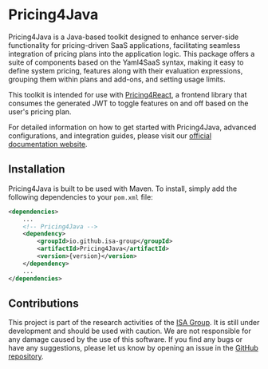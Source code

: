 # Pricing4Java

Pricing4Java is a Java-based toolkit designed to enhance server-side functionality for pricing-driven SaaS applications, facilitating seamless integration of pricing plans into the application logic. This package offers a suite of components based on the Yaml4SaaS syntax, making it easy to define system pricing, features along with their evaluation expressions, grouping them within plans and add-ons, and setting usage limits.

This toolkit is intended for use with [Pricing4React](https://github.com/isa-group/Pricing4React.git), a frontend library that consumes the generated JWT to toggle features on and off based on the user's pricing plan.

For detailed information on how to get started with Pricing4Java, advanced configurations, and integration guides, please visit our [official documentation website](https://pricing4saas-docs.vercel.app).

## Installation

Pricing4Java is built to be used with Maven. To install, simply add the following dependencies to your `pom.xml` file:

```xml
<dependencies>
    ...
    <!-- Pricing4Java -->
    <dependency>
        <groupId>io.github.isa-group</groupId>
        <artifactId>Pricing4Java</artifactId>
        <version>{version}</version>
    </dependency>
    ...
</dependencies>
```

## Contributions

This project is part of the research activities of the [ISA Group](https://www.isa.us.es/3.0/). It is still under development and should be used with caution. We are not responsible for any damage caused by the use of this software. If you find any bugs or have any suggestions, please let us know by opening an issue in the [GitHub repository](https://github.com/isa-group/Pricing4Java/issues).
